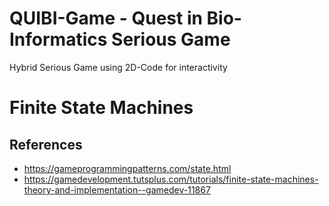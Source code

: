 
# QUIBI-Game - Quest in Bio-Informatics Serious Game

Hybrid Serious Game using 2D-Code for interactivity


# Finite State Machines

## References

- https://gameprogrammingpatterns.com/state.html
- https://gamedevelopment.tutsplus.com/tutorials/finite-state-machines-theory-and-implementation--gamedev-11867



